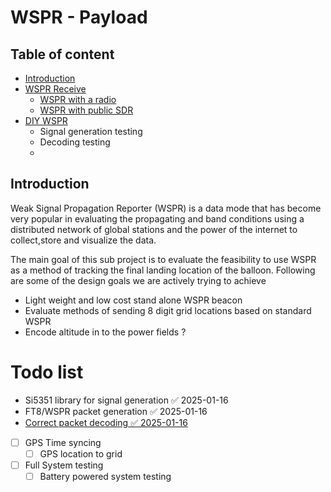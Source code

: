 # WSPR - Payload
## Table of content 

- [Introduction](##Introduction)
- [WSPR Receive](WSPR_RX.md)
	- [WSPR with a radio](./WSPR_RX.md#testing-wspr-rx-with-trusdx)
	- [WSPR with public SDR](./WSPR_RX.md#wspr-kiwi-web-sdr)
- [DIY WSPR](./2024-12-17.md)
	- Signal generation testing
	- Decoding testing 
	- 
## Introduction

Weak Signal Propagation Reporter (WSPR) is a data mode that has become very popular in evaluating the propagating and band conditions using a distributed network of global stations and the power of the internet to collect,store and visualize the data.

The main goal of this sub project is to evaluate the feasibility to use WSPR as a method of tracking the final landing location of the balloon. Following are some of the design goals we are actively trying to achieve 

- Light weight and low cost stand alone WSPR beacon
- Evaluate methods of sending 8 digit grid locations based on standard WSPR
- Encode altitude in to the power fields ?

# Todo list

-  Si5351 library for signal generation ✅ 2025-01-16
-  FT8/WSPR packet generation ✅ 2025-01-16
-  [Correct packet decoding ✅ 2025-01-16](2025-01-16.md)
- [ ] GPS Time syncing 
	- [ ] GPS location to grid
- [ ] Full System testing 
	- [ ] Battery powered system testing 
